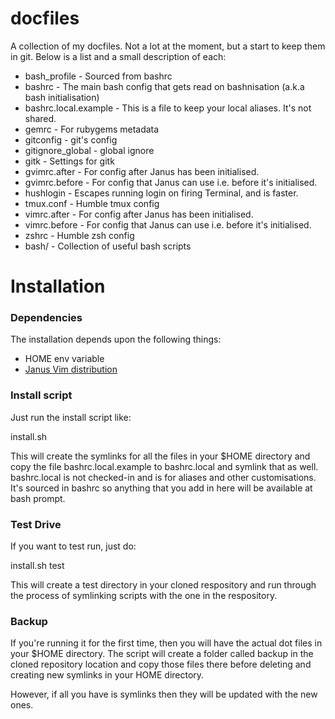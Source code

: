 # docfiles

A collection of my docfiles. Not a lot at the moment, but a start to
keep them in git. Below is a list and a small description of each:

* bash_profile - Sourced from bashrc
* bashrc - The main bash config that gets read on bashnisation (a.k.a bash
  initialisation)
* bashrc.local.example - This is a file to keep your local aliases. It's
  not shared.
* gemrc - For rubygems metadata
* gitconfig - git's config
* gitignore_global - global ignore
* gitk - Settings for gitk
* gvimrc.after - For config after Janus has been initialised.
* gvimrc.before - For config that Janus can use i.e. before it's
  initialised.
* hushlogin - Escapes running login on firing Terminal, and is faster.
* tmux.conf - Humble tmux config
* vimrc.after - For config after Janus has been initialised.
* vimrc.before - For config that Janus can use i.e. before it's
  initialised.
* zshrc - Humble zsh config
* bash/ - Collection of useful bash scripts



# Installation

### Dependencies

The installation depends upon the following things:

* HOME env variable
* [Janus Vim distribution](https://github.com/carlhuda/janus)


### Install script

Just run the install script like:

  install.sh

This will create the symlinks for all the files in your $HOME
directory and copy the file bashrc.local.example to bashrc.local and
symlink that as well. bashrc.local is not checked-in and is for aliases
and other customisations. It's sourced in bashrc so anything that you
add in here will be available at bash prompt.


### Test Drive

If you want to test run, just do:

  install.sh test

This will create a test directory in your cloned respository
and run through the process of symlinking scripts with the one in the
respository.

### Backup

If you're running it for the first time, then you will have the actual
dot files in your $HOME directory. The script will create a folder called 
backup in the cloned repository location and copy those files there 
before deleting and creating new symlinks in your HOME directory.

However, if all you have is symlinks then they will be updated with the
new ones.
